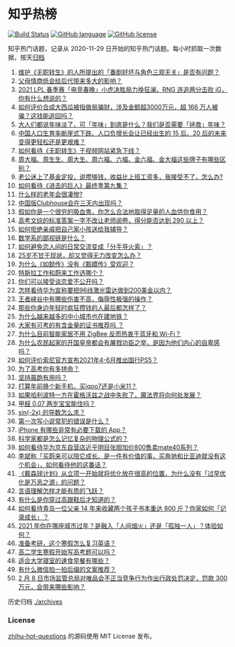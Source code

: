 # 知乎热榜
[![Build Status](https://github.com/ToWeLong/zhihu-hot-questions/workflows/CI/badge.svg)](https://github.com/ToWeLong/zhihu-hot-questions/actions)
[![GitHub language](https://img.shields.io/badge/language-golang-orange.svg)](https://golang.org/)
[![GitHub license](https://img.shields.io/github/license/ToWeLong/zhihu-hot-questions)](https://github.com/ToWeLong/zhihu-hot-questions/blob/main/LICENSE)

知乎热门话题，记录从 2020-11-29 日开始的知乎热门话题。每小时抓取一次数据，按天[归档](./archives)

<!-- BEGIN -->

1. [维护《无职转生》的人所提出的「番剧好坏与角色三观无关」是否有问题？](https://www.zhihu.com/question/442868512)
1. [父母情商低会给后代带来多大的影响？](https://www.zhihu.com/question/38642896)
1. [2021 LPL 春季赛「电竞春晚」小虎决胜局力挽狂澜，RNG 连追两分击败 iG，你有什么想说的？](https://www.zhihu.com/question/443340520)
1. [如何评价合成大西瓜被指做局骗财，涉及金额超3000万元，超 166 万人被骗？这钱能追回吗？](https://www.zhihu.com/question/443284167)
1. [大人们都说年味淡了，可「年味」到底是什么？我们是否需要「拯救」年味？](https://www.zhihu.com/question/442835821)
1. [中国人口生育率断崖式下跌、人口负增长会让已经出生的 15 后、20 后的未来变得更轻松还是更艰难？](https://www.zhihu.com/question/443275766)
1. [如何看待《无职转生》于视频网站紧急下线？](https://www.zhihu.com/question/443359014)
1. [周大福、周生生、周大生、周六福、六福、金六福、金大福这些牌子有哪些区别？](https://www.zhihu.com/question/32209352)
1. [老公迷上了基金定投，说攒够钱，收益比上班工资多，我接受不了，怎么办?](https://www.zhihu.com/question/418202692)
1. [如何看待《进击的巨人》最终季第九集？](https://www.zhihu.com/question/443336588)
1. [什么样的老年会很凄惨?](https://www.zhihu.com/question/442375719)
1. [中国版Clubhouse会在三天内出现吗？](https://www.zhihu.com/question/442389365)
1. [假如你是一个很穷的吸血鬼，你怎么合法地取得足量的人血供你食用？](https://www.zhihu.com/question/443273171)
1. [高考文综的标准答案一字不改让老师阅卷，得分能否达到 290 以上？](https://www.zhihu.com/question/443144185)
1. [如何拒绝亲戚把自己家小孩送给我辅导？](https://www.zhihu.com/question/27775921)
1. [数学系的鄙视链是什么？](https://www.zhihu.com/question/353756542)
1. [如何避免恋人间的日常交流变成「分手导火索」？](https://www.zhihu.com/question/61320790)
1. [25岁不甘于现状，却又觉得无力改变怎么办？](https://www.zhihu.com/question/442968097)
1. [为什么《如懿传》没有《甄嬛传》受欢迎？](https://www.zhihu.com/question/438321740)
1. [特斯拉工作和蔚来工作选哪个？](https://www.zhihu.com/question/440648048)
1. [你们可以接受谈恋爱不公开吗？](https://www.zhihu.com/question/440939084)
1. [怎样看待华为宣称要把96线激光雷达做到200美金以内？](https://www.zhihu.com/question/433267289)
1. [王者峡谷中有哪些伤害不高，侮辱性极强的操作？](https://www.zhihu.com/question/442469641)
1. [那些你身边年轻时疯狂攒钱的人最后都怎样了？](https://www.zhihu.com/question/408964456)
1. [为什么越来越多的中小城市也在建地铁？](https://www.zhihu.com/question/43550635)
1. [大家有可考的有含金量的证书推荐吗 ？](https://www.zhihu.com/question/428848820)
1. [为什么目前智能家居不用 ZigBee 反而热衷于蓝牙和 Wi-Fi？](https://www.zhihu.com/question/439169826)
1. [为什么农民起家的开国皇帝都会有屠戮功臣之举，是因为他们内心的自卑感吗？](https://www.zhihu.com/question/19770873)
1. [如何评价索尼官方宣布2021年4-6月推出国行PS5？](https://www.zhihu.com/question/443413969)
1. [为了高考你有多拼命？](https://www.zhihu.com/question/265601359)
1. [坚持晨跑有用吗？](https://www.zhihu.com/question/436666369)
1. [打算年前换个新手机，买iqoo7还是小米11？](https://www.zhihu.com/question/440485084)
1. [如果哈利波特一方在霍格沃兹之战中失败了，魔法界将向何处发展？](https://www.zhihu.com/question/412004472)
1. [甲醛 0.07 两岁宝宝能住吗？](https://www.zhihu.com/question/442317516)
1. [sin(-2x) 的导数怎么求？](https://www.zhihu.com/question/431864288)
1. [第一次写小说常犯的错误是什么？](https://www.zhihu.com/question/412175351)
1. [iPhone 有哪些非常有必要下载的 App？](https://www.zhihu.com/question/28306141)
1. [科学家都是怎么记忆复杂的物理公式的？](https://www.zhihu.com/question/442791611)
1. [如何看待华为京东自营店近乎明目张胆加价800售卖mate40系列？](https://www.zhihu.com/question/442730263)
1. [李斌称「买蔚来可以陪它成长、是一件有价值的事，买奔驰和比亚迪就没有这个机会」，如何看待他的这番话？](https://www.zhihu.com/question/443276338)
1. [《戴森球计划》从立项一开始就将优化放在很高的位置，为什么没有「过早优化是万恶之源」的问题？](https://www.zhihu.com/question/443301965)
1. [言语理解怎样才能有质的飞跃？](https://www.zhihu.com/question/56011912)
1. [有什么是你穿过高跟鞋后才知道的？](https://www.zhihu.com/question/442307925)
1. [如何看待青岛一位父亲 14 年来收藏两个孩子书本重达 800 斤？你家如何「记录成长」？](https://www.zhihu.com/question/443400556)
1. [2021 年你在哪座城市过年？是融入「人间烟火」还是「孤独一人」？体验如何？](https://www.zhihu.com/question/442984719)
1. [准备考研，这个寒假怎么复习英语？](https://www.zhihu.com/question/436390370)
1. [高二学生寒假开始写高考题可以吗？](https://www.zhihu.com/question/311760089)
1. [适合大学寝室的速食早餐有哪些？](https://www.zhihu.com/question/27079269)
1. [有什么微信拍一拍后缀的文案推荐？](https://www.zhihu.com/question/404874648)
1. [2 月 8 日市场监管总局对唯品会不正当竞争行为作出行政处罚决定，罚款 300 万元，会带来哪些影响？](https://www.zhihu.com/question/443405680)

<!-- END -->

历史归档 [./archives](./archives)


### License
[zhihu-hot-questions](https://github.com/towelong/zhihu-hot-questions) 的源码使用 MIT License 发布。